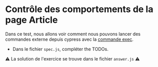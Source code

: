# Contrôle des comportements de la page Article

Dans ce test, nous allons voir comment nous pouvons lancer des commandes externe depuis cypress avec la [commande exec](https://docs.cypress.io/api/commands/exec.html#Command).

- Dans le fichier `spec.js`, compléter the TODOs.

⚠️ La solution de l'exercice se trouve dans le fichier `answer.js` ⚠️